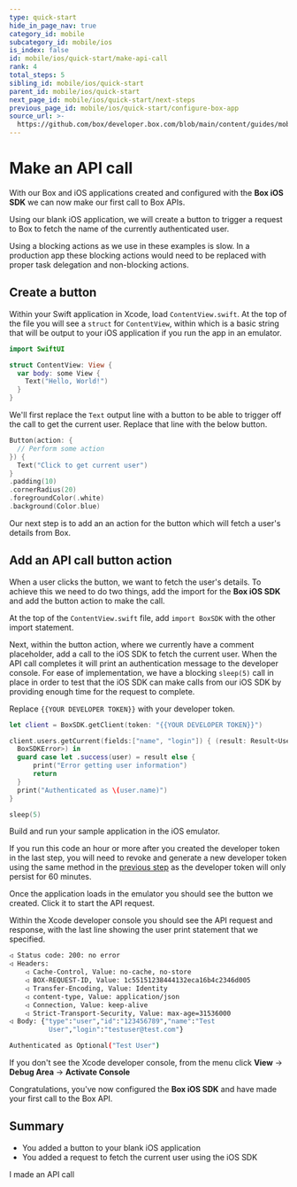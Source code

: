 ```yaml
---
type: quick-start
hide_in_page_nav: true
category_id: mobile
subcategory_id: mobile/ios
is_index: false
id: mobile/ios/quick-start/make-api-call
rank: 4
total_steps: 5
sibling_id: mobile/ios/quick-start
parent_id: mobile/ios/quick-start
next_page_id: mobile/ios/quick-start/next-steps
previous_page_id: mobile/ios/quick-start/configure-box-app
source_url: >-
  https://github.com/box/developer.box.com/blob/main/content/guides/mobile/ios/quick-start/4-make-api-call.md
---
```

# Make an API call

With our Box and iOS applications created and configured with the **Box iOS
SDK** we can now make our first call to Box APIs.

Using our blank iOS application, we will create a button to trigger
a request to Box to fetch the name of the currently authenticated user.

<Message warning>

Using a blocking actions as we use in these examples is slow. In a production
app these blocking actions would need to be replaced with proper task
delegation and non-blocking actions.

</Message>

## Create a button

Within your Swift application in Xcode, load `ContentView.swift`. At the top of
the file you will see a `struct` for `ContentView`, within which is a basic
string that will be output to your iOS application if you run the app in an
emulator.

```swift
import SwiftUI

struct ContentView: View {
  var body: some View {
    Text("Hello, World!")
  }
}
```

We'll first replace the `Text` output line with a button to be able to trigger
off the call to get the current user. Replace that line with the below button.

```swift
Button(action: {
  // Perform some action
}) {
  Text("Click to get current user")
}
.padding(10)
.cornerRadius(20)
.foregroundColor(.white)
.background(Color.blue)
```

Our next step is to add an an action for the button which will fetch a user's
details from Box.

## Add an API call button action

When a user clicks the button, we want to fetch the user's details. To achieve
this we need to do two things, add the import for the **Box iOS SDK** and add
the button action to make the call.

At the top of the `ContentView.swift` file, add `import BoxSDK` with the other
import statement.

Next, within the button action, where we currently have a comment placeholder,
add a call to the iOS SDK to fetch the current user. When the API call
completes it will print an authentication message to the developer console. For
ease of implementation, we have a blocking `sleep(5)` call in place in order to
test that the iOS SDK can make calls from our iOS SDK by providing enough time
for the request to complete.

Replace `{{YOUR DEVELOPER TOKEN}}` with your developer token.

```swift
let client = BoxSDK.getClient(token: "{{YOUR DEVELOPER TOKEN}}")

client.users.getCurrent(fields:["name", "login"]) { (result: Result<User,
  BoxSDKError>) in
  guard case let .success(user) = result else {
      print("Error getting user information")
      return
  }
  print("Authenticated as \(user.name)")
}

sleep(5)
```

Build and run your sample application in the iOS emulator.

<Message warning>

If you run this code an hour or more after you created the developer
token in the last step, you will need to revoke and generate a new developer
token using the same method in the
[previous step](g://mobile/ios/quick-start/configure-box-app) as the
developer token will only persist for 60 minutes.

</Message>

Once the application loads in the emulator you should see the button we
created. Click it to start the API request.

Within the Xcode developer console you should see the API request and response,
with the last line showing the user print statement that we specified.

```bash
◁ Status code: 200: no error
◁ Headers:
    ◁ Cache-Control, Value: no-cache, no-store
    ◁ BOX-REQUEST-ID, Value: 1c55151238444132eca16b4c2346d005
    ◁ Transfer-Encoding, Value: Identity
    ◁ content-type, Value: application/json
    ◁ Connection, Value: keep-alive
    ◁ Strict-Transport-Security, Value: max-age=31536000
◁ Body: {"type":"user","id":"123456789","name":"Test
          User","login":"testuser@test.com"}

Authenticated as Optional("Test User")
```

<Message notice>

If you don't see the Xcode developer console, from the menu click **View** ->
**Debug Area** -> **Activate Console**

</Message>

Congratulations, you've now configured the **Box iOS SDK** and have made your
first call to the Box API.

## Summary

* You added a button to your blank iOS application
* You added a request to fetch the current user using the iOS SDK

<Next>

I made an API call

</Next>